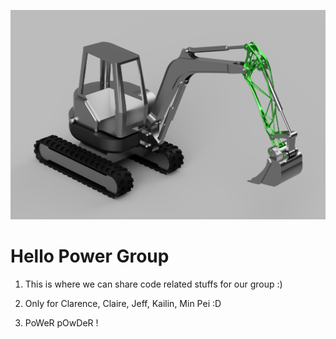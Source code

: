 ![Our generetive design solution.](assets\images\second_render_crop.png "Dripper 2.0")


# Hello Power Group

1. This is where we can share code related stuffs for our group :)

2. Only for Clarence, Claire, Jeff, Kailin, Min Pei :D

3. PoWeR pOwDeR !